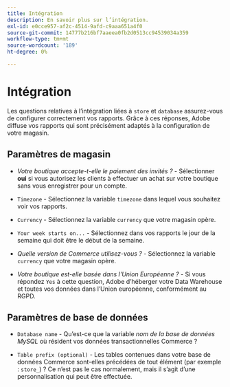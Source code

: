 ```yaml
---
title: Intégration
description: En savoir plus sur l’intégration.
exl-id: e0cce957-af2c-4514-9afd-c9aaa651a4f0
source-git-commit: 14777b216bf7aaeea0fb2d0513cc94539034a359
workflow-type: tm+mt
source-wordcount: '189'
ht-degree: 0%

---
```


# Intégration

Les questions relatives à l’intégration liées à `store` et `database` assurez-vous de configurer correctement vos rapports. Grâce à ces réponses, Adobe diffuse vos rapports qui sont précisément adaptés à la configuration de votre magasin.

## Paramètres de magasin

- *Votre boutique accepte-t-elle le paiement des invités ?* - Sélectionner **oui** si vous autorisez les clients à effectuer un achat sur votre boutique sans vous enregistrer pour un compte.

- `Timezone` - Sélectionnez la variable `timezone` dans lequel vous souhaitez voir vos rapports.

- `Currency` - Sélectionnez la variable `currency` que votre magasin opère.

- `Your week starts on...` - Sélectionnez dans vos rapports le jour de la semaine qui doit être le début de la semaine.

- *Quelle version de Commerce utilisez-vous ?* - Sélectionnez la variable `currency` que votre magasin opère.

- *Votre boutique est-elle basée dans l&#39;Union Européenne ?* - Si vous répondez `Yes` à cette question, Adobe d’héberger votre Data Warehouse et toutes vos données dans l’Union européenne, conformément au RGPD.

## Paramètres de base de données

- `Database name` - Qu’est-ce que la variable *nom de la base de données MySQL* où résident vos données transactionnelles Commerce ?

- `Table prefix (optional)` - Les tables contenues dans votre base de données Commerce sont-elles précédées de tout élément (par exemple : `store_`) ? Ce n’est pas le cas normalement, mais il s’agit d’une personnalisation qui peut être effectuée.
